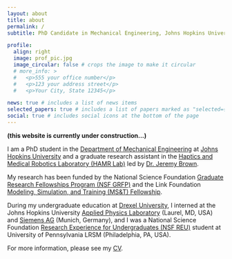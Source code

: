 ```yaml
---
layout: about
title: about
permalink: /
subtitle: PhD Candidate in Mechanical Engineering, Johns Hopkins University

profile:
  align: right
  image: prof_pic.jpg
  image_circular: false # crops the image to make it circular
  # more_info: >
  #   <p>555 your office number</p>
  #   <p>123 your address street</p>
  #   <p>Your City, State 12345</p>

news: true # includes a list of news items
selected_papers: true # includes a list of papers marked as "selected={true}"
social: true # includes social icons at the bottom of the page
---
```


<!-- Write your biography here. Tell the world about yourself. Link to your favorite [subreddit](http://reddit.com). You can put a picture in, too. The code is already in, just name your picture `prof_pic.jpg` and put it in the `img/` folder.

Put your address / P.O. box / other info right below your picture. You can also disable any of these elements by editing `profile` property of the YAML header of your `_pages/about.md`. Edit `_bibliography/papers.bib` and Jekyll will render your [publications page](/al-folio/publications/) automatically.

Link to your social media connections, too. This theme is set up to use [Font Awesome icons](https://fontawesome.com/) and [Academicons](https://jpswalsh.github.io/academicons/), like the ones below. Add your Facebook, Twitter, LinkedIn, Google Scholar, or just disable all of them. -->

<strong>(this website is currently under construction...)</strong>

I am a PhD student in the <a href='https://me.jhu.edu'>Department of Mechanical Engineering</a> at <a href='https://www.jhu.edu'>Johns Hopkins University</a> and a graduate research assistant in the <a href='https://hamr.lcsr.jhu.edu'>Haptics and Medical Robotics Laboratory (HAMR Lab)</a> led by <a href='https://engineering.jhu.edu/faculty/jeremy-brown/'>Dr. Jeremy Brown</a>.

My research has been funded by the National Science Foundation <a href='https://www.nsfgrfp.org'>Graduate Research Fellowships Program (NSF GRFP)</a> and the Link Foundation <a href='https://linksim.org'>Modeling, Simulation, and Training (MS&T) Fellowship</a>.

During my undergraduate education at <a href='https://drexel.edu'>Drexel University</a>, I interned at the Johns Hopkins University <a href='https://www.jhuapl.edu'>Applied Physics Laboratory</a> (Laurel, MD, USA) and <a href='https://www.siemens.com/global/en.html'>Siemens AG</a> (Munich, Germany), and I was a National Science Foundation <a href='https://www.lrsm.upenn.edu/outreach/reu/'>Research Experience for Undergraduates (NSF REU)</a> student at University of Pennsylvania LRSM (Philadelphia, PA, USA).

For more information, please see my <a href='https://sergiomachaca.github.io/cv/'>CV</a>.